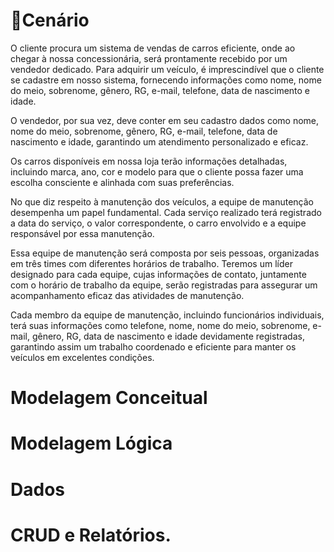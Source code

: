 <h1>🎦Cenário</h1>

O cliente procura um sistema de vendas de carros eficiente, onde ao chegar à nossa concessionária, será prontamente recebido por um vendedor dedicado. Para adquirir um veículo, é imprescindível que o cliente se cadastre em nosso sistema, fornecendo informações como nome, nome do meio, sobrenome, gênero, RG, e-mail, telefone, data de nascimento e idade.

O vendedor, por sua vez, deve conter em seu cadastro dados como nome, nome do meio, sobrenome, gênero, RG, e-mail, telefone, data de nascimento e idade, garantindo um atendimento personalizado e eficaz.

Os carros disponíveis em nossa loja terão informações detalhadas, incluindo marca, ano, cor e modelo para que o cliente possa fazer uma escolha consciente e alinhada com suas preferências.

No que diz respeito à manutenção dos veículos, a equipe de manutenção desempenha um papel fundamental. Cada serviço realizado terá registrado a data do serviço, o valor correspondente, o carro envolvido e a equipe responsável por essa manutenção.

Essa equipe de manutenção será composta por seis pessoas, organizadas em três times com diferentes horários de trabalho. Teremos um líder designado para cada equipe, cujas informações de contato, juntamente com o horário de trabalho da equipe, serão registradas para assegurar um acompanhamento eficaz das atividades de manutenção.

Cada membro da equipe de manutenção, incluindo funcionários individuais, terá suas informações como telefone, nome, nome do meio, sobrenome, e-mail, gênero, RG, data de nascimento e idade devidamente registradas, garantindo assim um trabalho coordenado e eficiente para manter os veículos em excelentes condições.

<h1>Modelagem Conceitual</h1>

<h1>Modelagem Lógica</h1>

<h1>Dados</h1>

<h1>CRUD e Relatórios.</h1>
